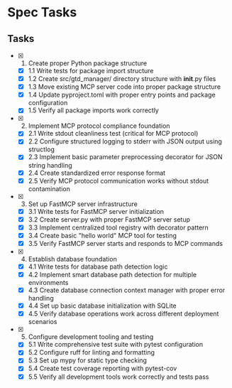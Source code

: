 # Spec Tasks

## Tasks

- [x] 1. Create proper Python package structure
  - [x] 1.1 Write tests for package import structure
  - [x] 1.2 Create src/gtd_manager/ directory structure with __init__.py files
  - [x] 1.3 Move existing MCP server code into proper package structure
  - [x] 1.4 Update pyproject.toml with proper entry points and package configuration
  - [x] 1.5 Verify all package imports work correctly

- [x] 2. Implement MCP protocol compliance foundation
  - [x] 2.1 Write stdout cleanliness test (critical for MCP protocol)
  - [x] 2.2 Configure structured logging to stderr with JSON output using structlog
  - [x] 2.3 Implement basic parameter preprocessing decorator for JSON string handling
  - [x] 2.4 Create standardized error response format
  - [x] 2.5 Verify MCP protocol communication works without stdout contamination

- [x] 3. Set up FastMCP server infrastructure
  - [x] 3.1 Write tests for FastMCP server initialization
  - [x] 3.2 Create server.py with proper FastMCP server setup
  - [x] 3.3 Implement centralized tool registry with decorator pattern
  - [x] 3.4 Create basic "hello world" MCP tool for testing
  - [x] 3.5 Verify FastMCP server starts and responds to MCP commands

- [x] 4. Establish database foundation
  - [x] 4.1 Write tests for database path detection logic
  - [x] 4.2 Implement smart database path detection for multiple environments
  - [x] 4.3 Create database connection context manager with proper error handling
  - [x] 4.4 Set up basic database initialization with SQLite
  - [x] 4.5 Verify database operations work across different deployment scenarios

- [x] 5. Configure development tooling and testing
  - [x] 5.1 Write comprehensive test suite with pytest configuration
  - [x] 5.2 Configure ruff for linting and formatting
  - [x] 5.3 Set up mypy for static type checking
  - [x] 5.4 Create test coverage reporting with pytest-cov
  - [x] 5.5 Verify all development tools work correctly and tests pass
